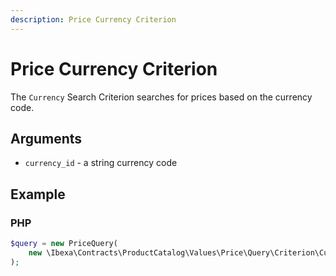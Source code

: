 ```yaml
---
description: Price Currency Criterion
---
```


# Price Currency Criterion

The `Currency` Search Criterion searches for prices based on the currency code.

## Arguments

- `currency_id` - a string currency code

## Example

### PHP

``` php
$query = new PriceQuery( 
    new \Ibexa\Contracts\ProductCatalog\Values\Price\Query\Criterion\Currency('USD')
);
```
